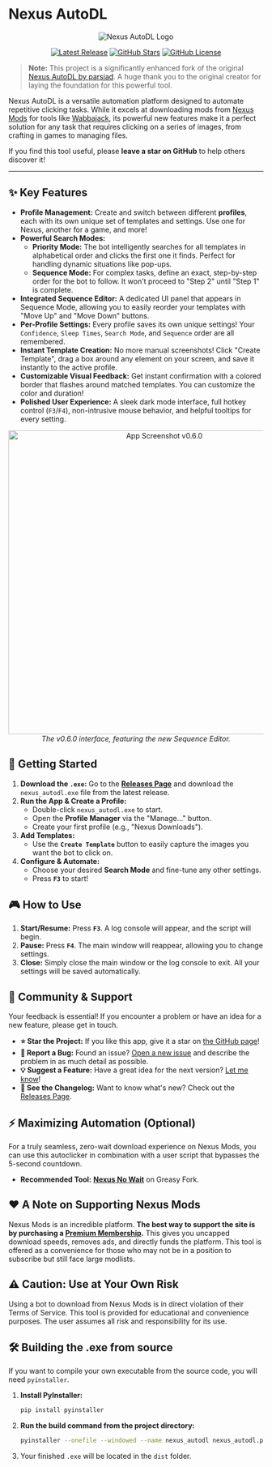 # Nexus AutoDL

<p align="center">
  <img alt="Nexus AutoDL Logo" src="https://raw.githubusercontent.com/parsiad/nexus-autodl/master/assets/img/logo.png">
</p>

<p align="center">
  <a href="https://github.com/1Tdd/nexus-autodl/releases"><img alt="Latest Release" src="https://img.shields.io/github/v/release/1Tdd/nexus-autodl?style=for-the-badge"></a>
  <a href="https://github.com/1Tdd/nexus-autodl/stargazers"><img alt="GitHub Stars" src="https://img.shields.io/github/stars/1Tdd/nexus-autodl?style=for-the-badge"></a>
  <a href="https://github.com/1Tdd/nexus-autodl/blob/main/LICENSE"><img alt="GitHub License" src="https://img.shields.io/github/license/1Tdd/nexus-autodl?style=for-the-badge"></a>
</p>

> **Note:** This project is a significantly enhanced fork of the original [Nexus AutoDL by parsiad](https://github.com/parsiad/nexus-autodl). A huge thank you to the original creator for laying the foundation for this powerful tool.

Nexus AutoDL is a versatile automation platform designed to automate repetitive clicking tasks. While it excels at downloading mods from [Nexus Mods](https://nexusmods.com) for tools like [Wabbajack](https://www.wabbajack.org), its powerful new features make it a perfect solution for any task that requires clicking on a series of images, from crafting in games to managing files.

If you find this tool useful, please **leave a star on GitHub** to help others discover it!

---

## ✨ Key Features

*   **Profile Management:** Create and switch between different **profiles**, each with its own unique set of templates and settings. Use one for Nexus, another for a game, and more!
*   **Powerful Search Modes:**
    *   **Priority Mode:** The bot intelligently searches for all templates in alphabetical order and clicks the first one it finds. Perfect for handling dynamic situations like pop-ups.
    *   **Sequence Mode:** For complex tasks, define an exact, step-by-step order for the bot to follow. It won't proceed to "Step 2" until "Step 1" is complete.
*   **Integrated Sequence Editor:** A dedicated UI panel that appears in Sequence Mode, allowing you to easily reorder your templates with "Move Up" and "Move Down" buttons.
*   **Per-Profile Settings:** Every profile saves its own unique settings! Your `Confidence`, `Sleep Times`, `Search Mode`, and `Sequence` order are all remembered.
*   **Instant Template Creation:** No more manual screenshots! Click "Create Template", drag a box around any element on your screen, and save it instantly to the active profile.
*   **Customizable Visual Feedback:** Get instant confirmation with a colored border that flashes around matched templates. You can customize the color and duration!
*   **Polished User Experience:** A sleek dark mode interface, full hotkey control (`F3`/`F4`), non-intrusive mouse behavior, and helpful tooltips for every setting.

<p align="center">
  <img alt="App Screenshot v0.6.0" src="https://github.com/user-attachments/assets/ca0fe045-6f56-48f6-8e96-50bcbb0b1560" width="600">
  <br><em>The v0.6.0 interface, featuring the new Sequence Editor.</em>
</p>

## 🚀 Getting Started

1.  **Download the `.exe`:** Go to the [**Releases Page**](https://github.com/1Tdd/nexus-autodl/releases) and download the `nexus_autodl.exe` file from the latest release.
2.  **Run the App & Create a Profile:**
    *   Double-click `nexus_autodl.exe` to start.
    *   Open the **Profile Manager** via the "Manage..." button.
    *   Create your first profile (e.g., "Nexus Downloads").
3.  **Add Templates:**
    *   Use the **`Create Template`** button to easily capture the images you want the bot to click on.
4.  **Configure & Automate:**
    *   Choose your desired **Search Mode** and fine-tune any other settings.
    *   Press **`F3`** to start!

## 🎮 How to Use

1.  **Start/Resume:** Press **`F3`**. A log console will appear, and the script will begin.
2.  **Pause:** Press **`F4`**. The main window will reappear, allowing you to change settings.
3.  **Close:** Simply close the main window or the log console to exit. All your settings will be saved automatically.

## 💬 Community & Support

Your feedback is essential! If you encounter a problem or have an idea for a new feature, please get in touch.

*   **⭐ Star the Project:** If you like this app, give it a star on [the GitHub page](https://github.com/1Tdd/nexus-autodl)!
*   **🐞 Report a Bug:** Found an issue? [Open a new issue](https://github.com/1Tdd/nexus-autodl/issues/new/choose) and describe the problem in as much detail as possible.
*   **💡 Suggest a Feature:** Have a great idea for the next version? [Let me know](https://github.com/1Tdd/nexus-autodl/issues/new/choose)!
*   **📄 See the Changelog:** Want to know what's new? Check out the [Releases Page](https://github.com/1Tdd/nexus-autodl/releases).

## ⚡ Maximizing Automation (Optional)

For a truly seamless, zero-wait download experience on Nexus Mods, you can use this autoclicker in combination with a user script that bypasses the 5-second countdown.

*   **Recommended Tool:** [**Nexus No Wait**](https://greasyfork.org/it/scripts/519037-nexus-no-wait) on Greasy Fork.

## ❤️ A Note on Supporting Nexus Mods

Nexus Mods is an incredible platform. **The best way to support the site is by purchasing a [Premium Membership](https://www.nexusmods.com/users/premium).** This gives you uncapped download speeds, removes ads, and directly funds the platform. This tool is offered as a convenience for those who may not be in a position to subscribe but still face large modlists.

## ⚠️ Caution: Use at Your Own Risk

Using a bot to download from Nexus Mods is in direct violation of their Terms of Service. This tool is provided for educational and convenience purposes. The user assumes all risk and responsibility for its use.

## 🛠️ Building the .exe from source

If you want to compile your own executable from the source code, you will need `pyinstaller`.

1.  **Install PyInstaller:**
    ```bash
    pip install pyinstaller
    ```
2.  **Run the build command from the project directory:**
    ```bash
    pyinstaller --onefile --windowed --name nexus_autodl nexus_autodl.py
    ```
3.  Your finished `.exe` will be located in the `dist` folder.
